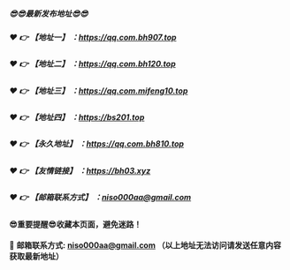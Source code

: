 ##### :sunglasses::sunglasses:最新发布地址:sunglasses::sunglasses:

##### :heart: :point_right: 【地址一】 ：https://qq.com.bh907.top

##### :heart: :point_right: 【地址二】 ：https://qq.com.bh120.top

##### :heart: :point_right: 【地址三】 ：https://qq.com.mifeng10.top

##### :heart: :point_right: 【地址四】 ：https://bs201.top

##### :heart: :point_right: 【永久地址】 ：https://qq.com.bh810.top

##### :heart: :point_right: 【友情链接】 ：https://bh03.xyz

##### :heart: :point_right: 【邮箱联系方式】 ：niso000aa@gmail.com

#### :sunglasses:重要提醒:sunglasses:收藏本页面，避免迷路！


:e-mail: __邮箱联系方式: niso000aa@gmail.com （以上地址无法访问请发送任意内容获取最新地址）__
